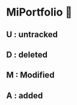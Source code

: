 # MiPortfolio   :sparkling_heart:

## U : untracked

## D : deleted

## M : Modified

## A : added

